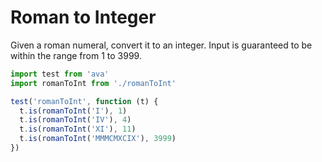 # Roman to Integer

Given a roman numeral, convert it to an integer.
Input is guaranteed to be within the range from 1 to 3999.

```js
import test from 'ava'
import romanToInt from './romanToInt'

test('romanToInt', function (t) {
  t.is(romanToInt('I'), 1)
  t.is(romanToInt('IV'), 4)
  t.is(romanToInt('XI'), 11)
  t.is(romanToInt('MMMCMXCIX'), 3999)
})
```
